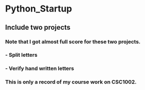 # Python_Startup
## Include two projects
### Note that I got almost full score for these two projects.
###	- Split letters
### 	- Verify hand written letters
### This is only a record of my course work on CSC1002.
